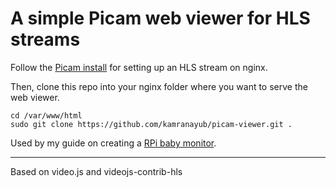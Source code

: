 # A simple Picam web viewer for HLS streams

Follow the [Picam install](https://github.com/iizukanao/picam) for setting up an HLS stream on nginx.

Then, clone this repo into your nginx folder where you want to serve the web viewer.

    cd /var/www/html
    sudo git clone https://github.com/kamranayub/picam-viewer.git .

Used by my guide on creating a [RPi baby monitor](http://kamranicus.com/guides/raspberry-pi-3-baby-monitor).

---
Based on video.js and videojs-contrib-hls
